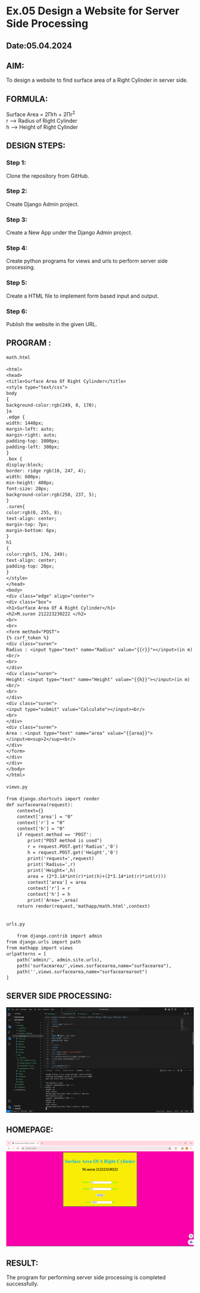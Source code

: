 # Ex.05 Design a Website for Server Side Processing
## Date:05.04.2024

## AIM:
To design a website to find surface area of a Right Cylinder in server side.

## FORMULA:
Surface Area = 2Πrh + 2Πr<sup>2</sup>
<br>r --> Radius of Right Cylinder
<br>h --> Height of Right Cylinder

## DESIGN STEPS:

### Step 1:
Clone the repository from GitHub.

### Step 2:
Create Django Admin project.

### Step 3:
Create a New App under the Django Admin project.

### Step 4:
Create python programs for views and urls to perform server side processing.

### Step 5:
Create a HTML file to implement form based input and output.

### Step 6:
Publish the website in the given URL.

## PROGRAM :
```
math.html

<html>
<head>
<title>Surface Area Of Right Cylinder</title>
<style type="text/css">
body 
{
background-color:rgb(249, 0, 170);
}a
.edge {
width: 1440px;
margin-left: auto;
margin-right: auto;
padding-top: 1000px;
padding-left: 300px;
}
.box {
display:block;
border: ridge rgb(16, 247, 4);
width: 600px;
min-height: 400px;
font-size: 20px;
background-color:rgb(250, 237, 5);
}
.suren{
color:rgb(0, 255, 8);
text-align: center;
margin-top: 7px;
margin-bottom: 6px;
}
h1
{
color:rgb(5, 176, 249);
text-align: center;
padding-top: 20px;
}
</style>
</head>
<body>
<div class="edge" align="center">
<div class="box">
<h1>Surface Area Of A Right Cylinder</h1>
<h2>M.suren 212223230222 </h2>
<br>
<br>
<form method="POST">
{% csrf_token %}
<div class="suren">
Radius : <input type="text" name="Radius" value="{{r}}"></input>(in m)<br/>
<br>
</div>
<div class="suren">
Height: <input type="text" name="Height" value="{{h}}"></input>(in m)<br/>
<br>
</div>
<div class="suren">
<input type="submit" value="Calculate"></input><br/>
<br>
</div>
<div class="suren">
Area : <input type="text" name="area" value="{{area}}"></input>m<sup>2</sup><br/>
</div>
</form>
</div>
</div>
</body>
</html>

views.py

from django.shortcuts import render
def surfacearea(request):
    context={}
    context['area'] = "0"
    context['r'] = "0"
    context['h'] = "0"
    if request.method == 'POST':
        print("POST method is used")
        r = request.POST.get('Radius','0')
        h = request.POST.get('Height','0')
        print('request=',request)
        print('Radius=',r)
        print('Height=',h)
        area = (2*3.14*int(r)*int(h)+(2*3.14*int(r)*int(r)))
        context['area'] = area
        context['r'] = r
        context['h'] = h
        print('Area=',area)
    return render(request,'mathapp/math.html',context)


urls.py

    from django.contrib import admin
from django.urls import path
from mathapp import views
urlpatterns = [
    path('admin/', admin.site.urls),
    path('surfacearea/',views.surfacearea,name="surfacearea"),
    path('',views.surfacearea,name="surfacearearoot")
]
```


## SERVER SIDE PROCESSING:
![alt text](<Screenshot (11).png>)

## HOMEPAGE:
![alt text](<Screenshot (10).png>)

## RESULT:
The program for performing server side processing is completed successfully.
